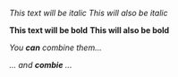 *This text will be italic*
_This will also be italic_

**This text will be bold**
__This will also be bold__

_You **can** combine them..._

*... and __combie__ ...* 
